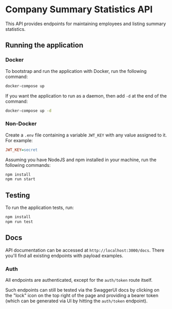 # Company Summary Statistics API

This API provides endpoints for maintaining employees and listing summary statistics.

## Running the application

### Docker

To bootstrap and run the application with Docker, run the following command:

```bash
docker-compose up
```

If you want the application to run as a daemon, then add `-d` at the end of the command:

```bash
docker-compose up -d
```

### Non-Docker

Create a `.env` file containing a variable `JWT_KEY` with any value assigned to it. For example:

```ini
JWT_KEY=secret
```

Assuming you have NodeJS and npm installed in your machine, run the following commands:

```bash
npm install
npm run start
```

## Testing

To run the application tests, run:

```bash
npm install
npm run test
```

## Docs

API documentation can be accessed at `http://localhost:3000/docs`. There you'll find all existing endpoints with payload examples.

### Auth

All endpoints are authenticated, except for the `auth/token` route itself.

Such endpoints can still be tested via the SwaggerUI docs by clicking on the "lock" icon on the top right of the page and providing a bearer token (which can be generated via UI by hitting the `auth/token` endpoint).
